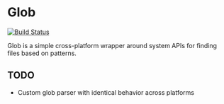 Glob
====

[![Build Status][build_status]][build]

Glob is a simple cross-platform wrapper around system APIs for finding files
based on patterns.

## TODO

* Custom glob parser with identical behavior across platforms

[build]: https://ci.appveyor.com/project/sryze/glob/branch/master
[build_status]: https://ci.appveyor.com/api/projects/status/mmy2ha5jqoi6dxa5/branch/master?svg=true
